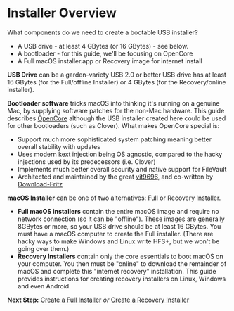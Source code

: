# Installer Overview

What components do we need to create a bootable USB installer?

* A USB drive - at least 4 GBytes (or 16 GBytes) - see below.
* A bootloader - for this guide, we'll be focusing on OpenCore
* A Full macOS installer.app or Recovery image for internet install


**USB Drive** can be a garden-variety USB 2.0 or better USB drive 
has at least 16 GBytes (for the Full/offline Installer) 
or 4 GBytes (for the Recovery/online installer).

**Bootloader software** tricks macOS into thinking it's running on a genuine Mac, 
by supplying software patches for the non-Mac hardware. 
This guide describes [OpenCore](https://github.com/acidanthera/OpenCorePkg/releases) 
although the USB installer created here could be used for other bootloaders (such as Clover). 
What makes OpenCore special is:

* Support much more sophisticated system patching meaning better overall stability with updates
* Uses modern kext injection being OS agnostic, compared to the hacky injections used by its predecessors (i.e. Clover)
* Implements much better overall security and native support for FileVault
* Architected and maintained by the great [vit9696](https://github.com/vit9696), and co-written by [Download-Fritz](https://github.com/Download-Fritz)

**macOS Installer** can be one of two alternatives: Full or Recovery Installer.

* **Full macOS installers** contain the entire macOS image and require no network connection 
(so it can be "offline"). 
These images are generally 8GBytes or more, so your USB drive should be at least 16 GBytes. 
You must have a macOS computer to create the Full installer. 
(There are hacky ways to make Windows and Linux write HFS+, but we won't be going over them.)
* **Recovery Installers** contain only the core essentials to boot macOS on your computer. 
You then must be "online" to download the remainder of macOS and complete this "internet recovery" installation. 
This guide provides instructions for creating recovery installers on Linux, Windows and even Android.

**Next Step:** [Create a Full Installer](./offline-installer.md) *or* [Create a Recovery Installer](./online-installer.md)
